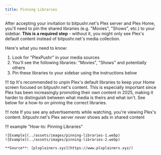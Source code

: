 ```yaml
---
title: Pinning Libraries
---
```


After accepting your invitation to bitpushr.net's Plex server and Plex Home, you'll need to pin the shared libraries (e.g. "Movies", "Shows", etc.) to your sidebar. **This is a required step** - without it, you might only see Plex's default content instead of bitpushr.net's media collection.

Here's what you need to know:

1. Look for "PlexPushr" in your media sources
2. You'll see the following libraries: "Movies", "Shows" and potentially others
3. Pin these libraries to your sidebar using the instructions below

!!! tip
    It's recommended to unpin Plex's default libraries to keep your Home screen focused on bitpushr.net's content. This is especially important since Plex has been increasingly promoting their own content in 2025, making it harder to distinguish between what media is theirs and what isn't. See below for a how-to on pinning the correct libraries.

!!! note
    If you see any advertisements while watching, you're viewing Plex's content. bitpushr.net's Plex server *never* shows ads in shared content

!!! example "How-to: Pinning Libraries"

    ![Example](../assets/images/pinning-libraries-1.webp)
    ![Example](../assets/images/pinning-libraries-2.webp)

    **Source**: [plxplainers.xyz](https://www.plxplainers.xyz/)

